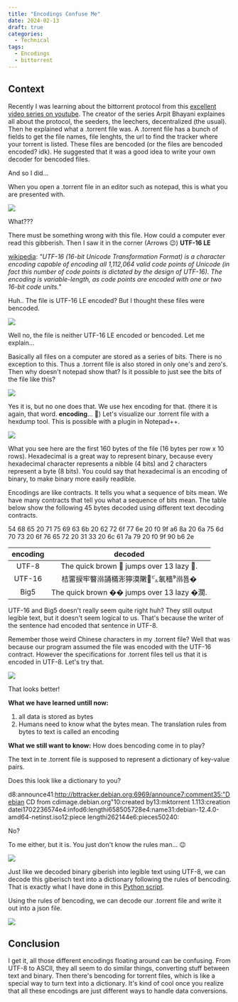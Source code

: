```yaml
---
title: "Encodings Confuse Me"
date: 2024-02-13
draft: true
categories:
  - Technical
tags:
  - Encodings
  - bittorrent
---
```


## Context

Recently I was learning about the bittorrent protocol from this [excellent video series on youtube](https://www.youtube.com/watch?v=v7cR0ZolaUA&list=PLsdq-3Z1EPT1rNeq2GXpnivaWINnOaCd0). The creator of the series Arpit Bhayani explaines all about the protocol, the seeders, the leechers, decentralized (the usual). Then he explained what a .torrent file was. A .torrent file has a bunch of fields to get the file names, file lenghts, the url to find the tracker where your torrent is listed. These files are bencoded (or the files are bencoded encoded? idk). He suggested that it was a good idea to write your own decoder for bencoded files. 

And so I did...

When you open a .torrent file in an editor such as notepad, this is what you are presented with. 

![](/img/encodings%20confuse%20me%20endlessly/Asian_characters.jpg)

What???

There must be something wrong with this file. How could a computer ever read this gibberish. Then I saw it in the corner (Arrows 😉) **UTF-16 LE**

[wikipedia](https://en.wikipedia.org/wiki/UTF-16): *"UTF-16 (16-bit Unicode Transformation Format) is a character encoding capable of encoding all 1,112,064 valid code points of Unicode (in fact this number of code points is dictated by the design of UTF-16). The encoding is variable-length, as code points are encoded with one or two 16-bit code units."*

Huh.. The file is UTF-16 LE encoded? But I thought these files were bencoded. 

![](/img/encodings%20confuse%20me%20endlessly/i-am-confusion.jpg)

Well no, the file is neither UTF-16 LE encoded or bencoded. Let me explain...

Basically all files on a computer are stored as a series of bits. There is no exception to this. Thus a .torrent file is also stored in only one's and zero's. Then why doesn't notepad show that? Is it possible to just see the bits of the file like this? 

![](/img/encodings%20confuse%20me%20endlessly/binary.jpg)

Yes it is, but no one does that. We use hex encoding for that. (there it is again, that word. **encoding**... 🤨)
Let's visualize our .torrent file with a hexdump tool. This is possible with a plugin in Notepad++.

![](/img/encodings%20confuse%20me%20endlessly/hexdump.jpg)

What you see here are the first 160 bytes of the file (16 bytes per row x 10 rows). Hexadecimal is a great way to represent binary, because every hexadecimal character represents a nibble (4 bits) and 2 characters represent a byte (8 bits). You could say that hexadecimal is an encoding of binary, to make binary more easily readible. 

Encodings are like contracts. It tells you what a sequence of bits mean. We have many contracts that tell you what a sequence of bits mean. The table below show the following 45 bytes decoded using different text decoding contracts.

54 68 65 20 71 75 69 63 6b 20 62 72 6f 77 6e 20 f0 9f a6 8a 20 6a 75 6d 70 73 20 6f 76 65 72 20 31 33 20 6c 61 7a 79 20 f0 9f 90 b6 2e

| encoding |                   decoded                  |
|:--------:|:------------------------------------------:|
|   UTF-8  |   The quick brown 🦊 jumps over 13 lazy 🐶.  |
|  UTF-16  |   桔⁥畱捩⁫牢睯⁮鿰誦樠浵獰漠敶⁲㌱氠穡⁹鿰뚐�   |
|   Big5   | The quick brown �� jumps over 13 lazy �濶. |

UTF-16 and Big5 doesn't really seem quite right huh? They still output legible text, but it doesn't seem logical to us. That's because the writer of the sentence had encoded that sentence in UTF-8. 

Remember those weird Chinese characters in my .torrent file? Well that was because our program assumed the file was encoded with the UTF-16 contract. However the specifications for .torrent files tell us that it is encoded in UTF-8. Let's try that. 

![](/img/encodings%20confuse%20me%20endlessly/right_encoded.jpg)

That looks better! 

**What we have learned untill now:**
1. all data is stored as bytes
2. Humans need to know what the bytes mean. The translation rules from bytes to text is called an encoding

**What we still want to know:**
How does bencoding come in to play? 

The text in te .torrent file is supposed to represent a dictionary of key-value pairs. 

Does this look like a dictionary to you?

d8:announce41:http://bttracker.debian.org:6969/announce7:comment35:"Debian CD from cdimage.debian.org"10:created by13:mktorrent 1.113:creation datei1702236574e4:infod6:lengthi658505728e4:name31:debian-12.4.0-amd64-netinst.iso12:piece lengthi262144e6:pieces50240:

No?

To me either, but it is. You just don't know the rules man... 😉

![](/img/encodings%20confuse%20me%20endlessly/rickroll.jpg)

Just like we decoded binary giberish into legible text using UTF-8, we can decode this giberisch text into a dictionary following the rules of bencoding. That is exactly what I have done in this [Python script](https://github.com/Japerre/.torrent-file-decoder). 

Using the rules of bencoding, we can decode our .torrent file and write it out into a json file.

![](/img/encodings%20confuse%20me%20endlessly/json.jpg)


## Conclusion

I get it, all those different encodings floating around can be confusing. From UTF-8 to ASCII, they all seem to do similar things, converting stuff between text and binary. Then there's bencoding for torrent files, which is like a special way to turn text into a dictionary. It's kind of cool once you realize that all these encodings are just different ways to handle data conversions.